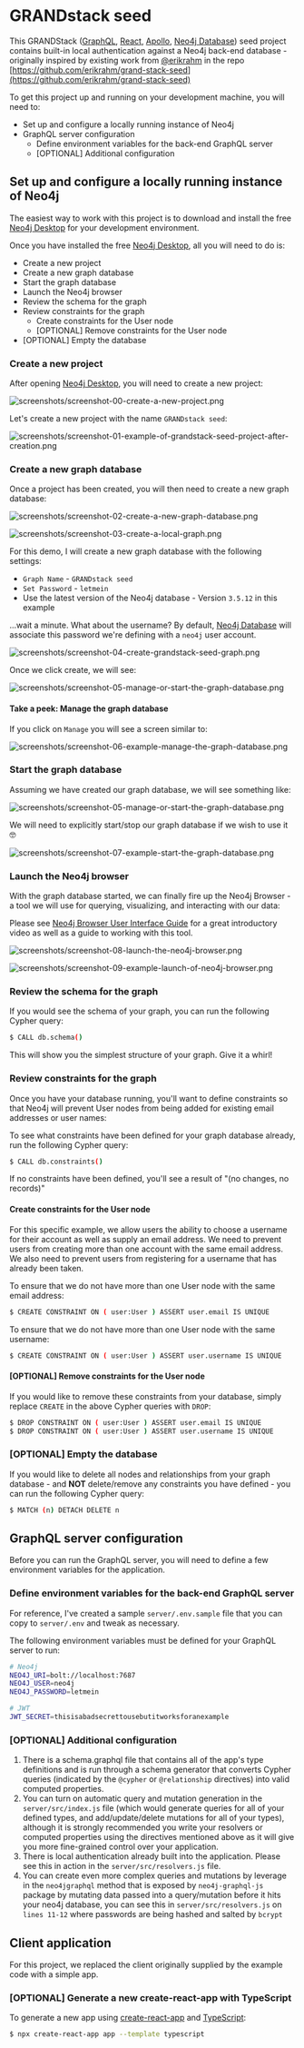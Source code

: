 # GRANDstack seed

This GRANDStack ([GraphQL](https://graphql.org), [React](https://reactjs.org), [Apollo](https://www.apollographql.com), [Neo4j Database](https://neo4j.com)) seed project contains built-in local authentication against a Neo4j back-end database - originally inspired by existing work from [@erikrahm](https://github.com/erikrahm) in the repo [https://github.com/erikrahm/grand-stack-seed](https://github.com/erikrahm/grand-stack-seed)

To get this project up and running on your development machine, you will need to:

+ Set up and configure a locally running instance of Neo4j
+ GraphQL server configuration
  + Define environment variables for the back-end GraphQL server
  + [OPTIONAL] Additional configuration

## Set up and configure a locally running instance of Neo4j

The easiest way to work with this project is to download and install the free [Neo4j Desktop](https://neo4j.com/product/#desktop) for your development environment.

Once you have installed the free [Neo4j Desktop](https://neo4j.com/product/#desktop), all you will need to do is:

+ Create a new project
+ Create a new graph database
+ Start the graph database
+ Launch the Neo4j browser
+ Review the schema for the graph
+ Review constraints for the graph
  + Create constraints for the User node
  + [OPTIONAL] Remove constraints for the User node
+ [OPTIONAL] Empty the database

### Create a new project

After opening [Neo4j Desktop](https://neo4j.com/product/#desktop), you will need to create a new project:

![screenshots/screenshot-00-create-a-new-project.png](screenshots/screenshot-00-create-a-new-project.png)

Let's create a new project with the name `GRANDstack seed`:

![screenshots/screenshot-01-example-of-grandstack-seed-project-after-creation.png](screenshots/screenshot-01-example-of-grandstack-seed-project-after-creation.png)

### Create a new graph database

Once a project has been created, you will then need to create a new graph database:

![screenshots/screenshot-02-create-a-new-graph-database.png](screenshots/screenshot-02-create-a-new-graph-database.png)

![screenshots/screenshot-03-create-a-local-graph.png](screenshots/screenshot-03-create-a-local-graph.png)

For this demo, I will create a new graph database with the following settings:

+ `Graph Name` - `GRANDstack seed`
+ `Set Password` - `letmein`
+ Use the latest version of the Neo4j database - Version `3.5.12` in this example

...wait a minute. What about the username? By default, [Neo4j Database](https://neo4j.com) will associate this password we're defining with a `neo4j` user account.

![screenshots/screenshot-04-create-grandstack-seed-graph.png](screenshots/screenshot-04-create-grandstack-seed-graph.png)

Once we click create, we will see:

![screenshots/screenshot-05-manage-or-start-the-graph-database.png](screenshots/screenshot-05-manage-or-start-the-graph-database.png)

#### Take a peek: Manage the graph database

If you click on `Manage` you will see a screen similar to:

![screenshots/screenshot-06-example-manage-the-graph-database.png](screenshots/screenshot-06-example-manage-the-graph-database.png)

### Start the graph database

Assuming we have created our graph database, we will see something like:

![screenshots/screenshot-05-manage-or-start-the-graph-database.png](screenshots/screenshot-05-manage-or-start-the-graph-database.png)

We will need to explicitly start/stop our graph database if we wish to use it 🤓

![screenshots/screenshot-07-example-start-the-graph-database.png](screenshots/screenshot-07-example-start-the-graph-database.png)

### Launch the Neo4j browser

With the graph database started, we can finally fire up the Neo4j Browser - a tool we will use for querying, visualizing, and interacting with our data:

Please see [Neo4j Browser User Interface Guide](https://neo4j.com/developer/neo4j-browser/) for a great introductory video as well as a guide to working with this tool.

![screenshots/screenshot-08-launch-the-neo4j-browser.png](screenshots/screenshot-08-launch-the-neo4j-browser.png)

![screenshots/screenshot-09-example-launch-of-neo4j-browser.png](screenshots/screenshot-09-example-launch-of-neo4j-browser.png)

### Review the schema for the graph

If you would see the schema of your graph, you can run the following Cypher query:

```sh
$ CALL db.schema()
```

This will show you the simplest structure of your graph. Give it a whirl!

### Review constraints for the graph

Once you have your database running, you'll want to define constraints so that Neo4j will prevent User nodes from being added for existing email addresses or user names:

To see what constraints have been defined for your graph database already, run the following Cypher query:

```sh
$ CALL db.constraints()
```

If no constraints have been defined, you'll see a result of "(no changes, no records)"

#### Create constraints for the User node

For this specific example, we allow users the ability to choose a username for their account as well as supply an email address. We need to prevent users from creating more than one account with the same email address. We also need to prevent users from registering for a username that has already been taken.

To ensure that we do not have more than one User node with the same email address:

```sh
$ CREATE CONSTRAINT ON ( user:User ) ASSERT user.email IS UNIQUE
```

To ensure that we do not have more than one User node with the same username:
```sh
$ CREATE CONSTRAINT ON ( user:User ) ASSERT user.username IS UNIQUE
```

#### [OPTIONAL] Remove constraints for the User node

If you would like to remove these constraints from your database, simply replace `CREATE` in the above Cypher queries with `DROP`:

```sh
$ DROP CONSTRAINT ON ( user:User ) ASSERT user.email IS UNIQUE
$ DROP CONSTRAINT ON ( user:User ) ASSERT user.username IS UNIQUE
```

### [OPTIONAL] Empty the database

If you would like to delete all nodes and relationships from your graph database - and **NOT** delete/remove any constraints you have defined - you can run the following Cypher query:

```sh
$ MATCH (n) DETACH DELETE n
```

## GraphQL server configuration

Before you can run the GraphQL server, you will need to define a few environment variables for the application.

### Define environment variables for the back-end GraphQL server

For reference, I've created a sample `server/.env.sample` file that you can copy to `server/.env` and tweak as necessary.

The following environment variables must be defined for your GraphQL server to run:

```sh
# Neo4j
NEO4J_URI=bolt://localhost:7687
NEO4J_USER=neo4j
NEO4J_PASSWORD=letmein

# JWT
JWT_SECRET=thisisabadsecrettousebutitworksforanexample
```

### [OPTIONAL] Additional configuration

1. There is a schema.graphql file that contains all of the app's type definitions and is run through a schema generator that converts Cypher queries (indicated by the `@cypher` or `@relationship` directives) into valid computed properties.
2. You can turn on automatic query and mutation generation in the `server/src/index.js` file (which would generate queries for all of your defined types, and add/update/delete mutations for all of your types), although it is strongly recommended you write your resolvers or computed properties using the directives mentioned above as it will give you more fine-grained control over your application.
3. There is local authentication already built into the application. Please see this in action in the `server/src/resolvers.js` file.
4. You can create even more complex queries and mutations by leverage in the `neo4jgraphql` method that is exposed by `neo4j-graphql-js` package by mutating data passed into a query/mutation before it hits your neo4j database, you can see this in `server/src/resolvers.js` on `lines 11-12` where passwords are being hashed and salted by `bcrypt`

## Client application

For this project, we replaced the client originally supplied by the example code with a simple app.

### [OPTIONAL] Generate a new create-react-app with TypeScript

To generate a new app using [create-react-app](https://create-react-app.dev) and [TypeScript](https://create-react-app.dev/docs/adding-typescript/):

```sh
$ npx create-react-app app --template typescript
```
